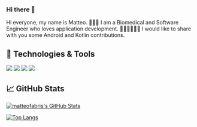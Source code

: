 ### Hi there 👋

Hi everyone, my name is Matteo. 🙋🏽‍♂️  I am a Biomedical and Software Engineer who loves application development. 👨🏽‍⚕️👨🏽‍💻 I would like to share with you some Android and Kotlin contributions.

## 🔧 Technologies & Tools
![](https://img.shields.io/badge/Code-Kotlin-informational?style=flat&logo=kotlin&logoColor=white&color=A5BE00)
![](https://img.shields.io/badge/Code-Java-informational?style=flat&logo=java&logoColor=white&color=A5BE00)
![](https://img.shields.io/badge/OS-Android-informational?style=flat&logo=android&logoColor=white&color=A5BE00)
![](https://img.shields.io/badge/Editor-Android_Studio-informational?style=flat&logo=android-studio&logoColor=white&color=A5BE00)

## &#x1f4c8; GitHub Stats 

<!-- GitHub Stats -->
<a href="https://github.com/matteofabris">
  <img align="center" src="https://github-readme-stats.vercel.app/api?username=matteofabris&theme=merko&show_icons=true" alt="matteofabris's GitHub Stats" />
</a>

<!-- Most used languages -->

[![Top Langs](https://github-readme-stats.vercel.app/api/top-langs/?username=matteofabris&layout=compact&title_color=A5BE00&hide=HLSL,ShaderLab&text_color=c9cacc&icon_color=A5BE00&bg_color=1d1f21)](https://github.com/matteofabris/github-readme-stats)


<!-- Resources -->
<!-- Icons: https://simpleicons.org/ -->
<!-- GitHub Stats: https://github.com/anuraghazra/github-readme-stats -->
<!-- Emojis: https://emojipedia.org/emoji/ -->
<!-- HTML Emojis: https://www.fileformat.info/index.htm -->
<!-- Shields: https://shields.io/ -->
